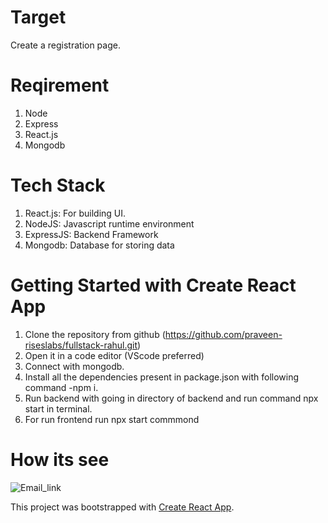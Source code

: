 # Target
Create a registration page.

# Reqirement
1. Node
2. Express
3. React.js
4. Mongodb

# Tech Stack
1. React.js: For building UI.
2. NodeJS: Javascript runtime environment
3. ExpressJS: Backend Framework
4. Mongodb: Database for storing data
   
# Getting Started with Create React App
1. Clone the repository from github (https://github.com/praveen-riseslabs/fullstack-rahul.git)
2. Open it in a code editor (VScode preferred)
3. Connect with mongodb.
4. Install all the dependencies present in package.json with following command -npm i.
5. Run backend with going in directory of backend and run command npx start in terminal.
6. For run frontend run npx start commmond

# How its see
![Email_link](https://github.com/praveen-riseslabs/fullstack-rahul/assets/152582137/a93fd4bd-6d22-4b0d-ae0a-02bf467e8dd9)


This project was bootstrapped with [Create React App](https://github.com/facebook/create-react-app).




